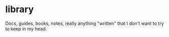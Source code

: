 # library
Docs, guides, books, notes, really anything "written" that I don't want to try to keep in my head.
